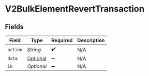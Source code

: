 # V2BulkElementRevertTransaction


## Fields

| Field                                                                                                     | Type                                                                                                      | Required                                                                                                  | Description                                                                                               |
| --------------------------------------------------------------------------------------------------------- | --------------------------------------------------------------------------------------------------------- | --------------------------------------------------------------------------------------------------------- | --------------------------------------------------------------------------------------------------------- |
| `action`                                                                                                  | *String*                                                                                                  | :heavy_check_mark:                                                                                        | N/A                                                                                                       |
| `data`                                                                                                    | [Optional<V2BulkElementRevertTransactionData>](../../models/shared/V2BulkElementRevertTransactionData.md) | :heavy_minus_sign:                                                                                        | N/A                                                                                                       |
| `ik`                                                                                                      | *Optional<String>*                                                                                        | :heavy_minus_sign:                                                                                        | N/A                                                                                                       |
